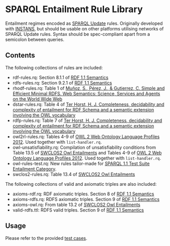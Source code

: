 # SPARQL Entailment Rule Library

Entailment regimes encoded as [SPARQL Update](http://www.w3.org/TR/sparql11-update/) rules. Originally
developed with [INSTANS](http://instans.org/), but should be usable on
other platforms utilising networks of SPARQL Update rules. Syntax
should be spec-compliant apart from a semicolon between queries.

## Contents

The following collections of rules are included:
* rdf-rules.rq: Section 8.1.1 of [RDF 1.1 Semantics](http://www.w3.org/TR/rdf11-mt/)
* rdfs-rules.rq: Section 9.2.1 of [RDF 1.1 Semantics](http://www.w3.org/TR/rdf11-mt/)
* rhodf-rules.rq: Table 1 of [Muñoz, S., Pérez, J., & Gutierrez, C. Simple and Efficient Minimal RDFS. Web Semantics: Science, Services and Agents on the World Wide Web](http://doi.org/10.1016/j.websem.2009.07.003)
* dstar-rules.rq: Table 4 of [Ter Horst, H. J. Completeness, decidability and complexity of entailment for RDF Schema and a semantic extension involving the OWL vocabulary](http://doi.org/10.1016/j.websem.2005.06.001)
* rdfp-rules.rq:  Table 7 of [Ter Horst, H. J. Completeness, decidability and complexity of entailment for RDF Schema and a semantic extension involving the OWL vocabulary](http://doi.org/10.1016/j.websem.2005.06.001)
* owl2rl-rules.rq: Tables 4-9 of
  [OWL 2 Web Ontology Language Profiles 2012](http://www.w3.org/TR/owl2-profiles/).
  Used together with `list-handler.rq`.
* owl-unsatisfiability.rq: Compilation of unsatisfiability conditions
from Table 13.5 of
[SWCLOS2 Owl Entailments](http://www-kasm.nii.ac.jp/~koide/SWCLOS2/Manual/13OWLEntailments.htm)
and Tables 4-9 of [OWL 2 Web Ontology Language Profiles 2012](http://www.w3.org/TR/owl2-profiles/). Used together with `list-handler.rq`.
* owl-rules-test.rq: New rules tailor-made for
[SPARQL 1.1 Test Suite Entailment Category](http://www.w3.org/2009/sparql/implementations/).
* swclos2-rules.rq: Table 13.4 of [SWCLOS2 Owl Entailments](http://www-kasm.nii.ac.jp/~koide/SWCLOS2/Manual/13OWLEntailments.htm)

The following collections of valid and axiomatic triples are also included:
* axioms-rdf.rq: RDF axiomatic triples. Section 8 of [RDF 1.1 Semantics](http://www.w3.org/TR/rdf11-mt/)
* axioms-rdfs.rq: RDFS axiomatic triples. Section 9 of [RDF 1.1 Semantics](http://www.w3.org/TR/rdf11-mt/)
* axioms-owl.rq: From table 13.2 of [SWCLOS2 Owl Entailments](http://www-kasm.nii.ac.jp/~koide/SWCLOS2/Manual/13OWLEntailments.htm)
* valid-rdfs.ttl: RDFS valid triples. Section 9 of [RDF 1.1 Semantics](http://www.w3.org/TR/rdf11-mt/)

## Usage

Please refer to the provided [test cases](https://github.com/aaltodsg/instans-reasoning).

